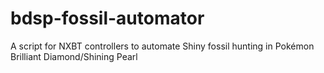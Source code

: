# bdsp-fossil-automator
A script for NXBT controllers to automate Shiny fossil hunting in Pokémon Brilliant Diamond/Shining Pearl
